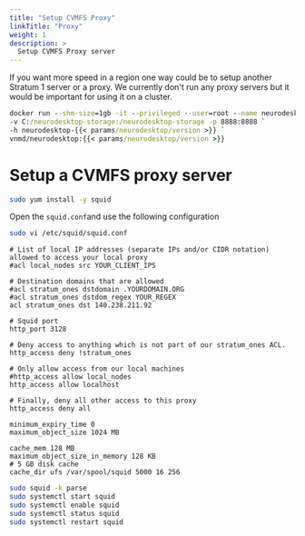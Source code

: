 ```yaml
---
title: "Setup CVMFS Proxy"
linkTitle: "Proxy"
weight: 1
description: >
  Setup CVMFS Proxy server
---
```


If you want more speed in a region one way could be to setup another Stratum 1 server or a proxy. We currently don't run any proxy servers but it would be important for using it on a cluster.

```cmd
docker run --shm-size=1gb -it --privileged --user=root --name neurodesktop `
-v C:/neurodesktop-storage:/neurodesktop-storage -p 8888:8888 `
-h neurodesktop-{{< params/neurodesktop/version >}} `
vnmd/neurodesktop:{{< params/neurodesktop/version >}}
```

# Setup a CVMFS proxy server
```bash
sudo yum install -y squid
```

Open the `squid.conf`and use the following configuration
```bash
sudo vi /etc/squid/squid.conf
```

```none
# List of local IP addresses (separate IPs and/or CIDR notation) allowed to access your local proxy
#acl local_nodes src YOUR_CLIENT_IPS

# Destination domains that are allowed
#acl stratum_ones dstdomain .YOURDOMAIN.ORG
#acl stratum_ones dstdom_regex YOUR_REGEX
acl stratum_ones dst 140.238.211.92

# Squid port
http_port 3128

# Deny access to anything which is not part of our stratum_ones ACL.
http_access deny !stratum_ones

# Only allow access from our local machines
#http_access allow local_nodes
http_access allow localhost

# Finally, deny all other access to this proxy
http_access deny all

minimum_expiry_time 0
maximum_object_size 1024 MB

cache_mem 128 MB
maximum_object_size_in_memory 128 KB
# 5 GB disk cache
cache_dir ufs /var/spool/squid 5000 16 256

```

```bash
sudo squid -k parse
sudo systemctl start squid
sudo systemctl enable squid
sudo systemctl status squid
sudo systemctl restart squid
```
